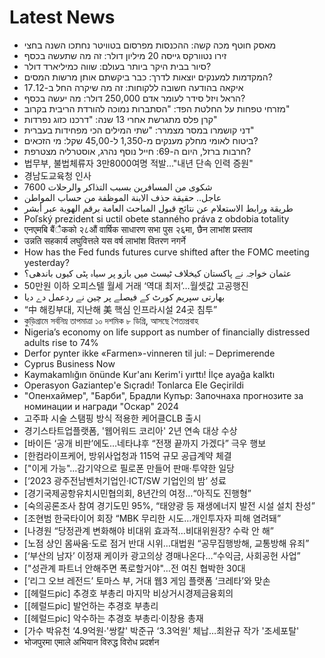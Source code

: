 # Latest News
-  מאסק חוטף מכה קשה: ההכנסות מפרסום בטוויטר נחתכו השנה בחצי
-  זירו נטוורקס גייסה 20 מיליון דולר: זה מה שתעשה בכסף
-  סיור בבית היקר ביותר בעולם: שווה כמיליארד דולר?
-  המקדמות למענקים יוצאות לדרך: כבר ביקשתם אותן מרשות המסים?
-  איקאה בהודעה חשובה ללקוחות: זה מה שיקרה החל ב-17.12
-  הראל ויזל סידר לעומר אדם 250,000 דולר: מה יעשה בכסף?
-  מזרחי טפחות על החלטת הפד: "הסתברות נמוכה להורדת הריבית בקרוב"
-  קרן פלס מתגרשת אחרי 13 שנה: "דרכנו כזוג נפרדות"
-  דני קושמרו במסר מצמרר: "שתי המילים הכי מפחידות בעברית"
-  ביטוח לאומי מחלק מענקים מ-1,350 ל-45,00 שקל: מי הזכאים?
-  חרבות ברזל, היום ה-69: חייל נוסף נהרג, אוסטרליה מצטרפת?
-  법무부, 불법체류자 3만8000여명 적발…"내년 단속 인력 증원"
-  경남도교육청 인사
-  7600 شكوى من المسافرين بسبب التذاكر والرحلات
-  عاجل.. حقيقة حذف الابنة الموظفة من حساب المواطن
-  طريقة ورابط الاستعلام عن نتائج قبول المباحث العامة برقم الهوية عبر أبشر
-  Poľský prezident si uctil obete stanného práva z obdobia totality
-  एनएमबि बैंैकको २८औं वार्षिक साधारण सभा पुस २६मा, छैन लाभांश प्रस्ताव
-  उन्नति सहकार्य लघुवित्तले यस वर्ष लाभांश वितरण नगर्ने
-  How has the Fed funds futures curve shifted after the FOMC meeting yesterday?
-  عثمان خواجہ نے پاکستان کیخلاف ٹیسٹ میں بازو پر سیاہ پٹی کیوں باندھی؟
-  50만원 이하 오피스텔 월세 거래 ‘역대 최저’…월셋값 고공행진
-  بھارتی سپریم کورٹ کے فیصلے پر چین نے ردعمل دے دیا
-  “中 해킹부대, 지난해 美 핵심 인프라시설 24곳 침투”
-  কুড়িগ্রামে সর্বনিম্ন তাপমাত্রা ১০ দশমিক ৮ ডিগ্রি, আসছে শৈত্যপ্রবাহ
-  Nigeria’s economy on life support as number of financially distressed adults rise to 74%
-  Derfor pynter ikke «Farmen»-vinneren til jul: – Deprimerende
-  Cyprus Business Now
-  Kaymakamlığın önünde Kur'anı Kerim'i yırttı! İlçe ayağa kalktı
-  Operasyon Gaziantep'e Sıçradı! Tonlarca Ele Geçirildi
-  "Опенхаймер", "Барби", Брадли Купър: Започнаха прогнозите за номинации и награди "Оскар" 2024
-  고주파 시술 스탬핑 방식 적용한 케어클CLB 출시
-  경기스타트업플랫폼, '웹어워드 코리아' 2년 연속 대상 수상
-  [바이든 ‘공개 비판’에도…네타냐후 “전쟁 끝까지 가겠다” 극우 행보
-  [한컴라이프케어, 방위사업청과 115억 규모 공급계약 체결
-  ["이게 가능"…감기약으로 필로폰 만들어 판매·투약한 일당
-  [‘2023 광주전남벤처기업인·ICT/SW 기업인의 밤’ 성료
-  [경기국제공항유치시민협의회, 8년간의 여정…“아직도 진행형”
-  [숙의공론조사 참여 경기도민 95%, “태양광 등 재생에너지 발전 시설 설치 찬성”
-  [조현범 한국타이어 회장 “MBK 무리한 시도…개인투자자 피해 염려돼”
-  [나경원 “당정관계 변화해야 비대위 효과적…비대위원장? 수락 안 해”
-  [노점 상인 몸싸움·도로 점거 반대 시위…대법원 “공무집행방해, 교통방해 유죄”
-  [‘부산의 남자’ 이정재 케이카 광고의상 경매나온다…“수익금, 사회공헌 사업”
-  ["성관계 파트너 안해주면 폭로할거야"…전 여친 협박한 30대
-  [‘리그 오브 레전드’ 토마스 부, 거대 웹3 게임 플랫폼 ‘크레타’와 맞손
-  [[헤럴드pic] 추경호 부총리 마지막 비상거시경제금융회의
-  [[헤럴드pic] 발언하는 추경호 부총리
-  [[헤럴드pic] 악수하는 추경호 부총리·이창용 총재
-  [가수 박유천 ‘4.9억원·'쌍칼' 박준규 ‘3.3억원’ 체납…최완규 작가 '조세포탈'
-  भोजपुरमा एमाले अभियान विरुद्ध विरोध प्रदर्शन

